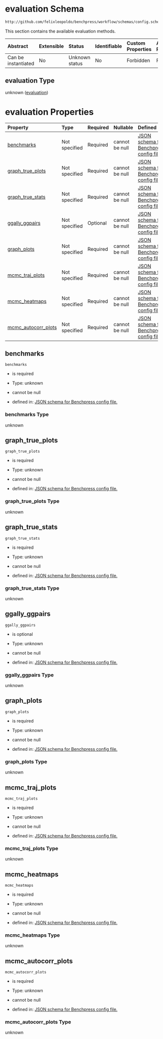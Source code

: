 # evaluation Schema

```txt
http://github.com/felixleopoldo/benchpress/workflow/schemas/config.schema.json#/properties/benchmark_setup/properties/evaluation
```

This section contains the available evaluation methods.

| Abstract            | Extensible | Status         | Identifiable | Custom Properties | Additional Properties | Access Restrictions | Defined In                                                              |
| :------------------ | :--------- | :------------- | :----------- | :---------------- | :-------------------- | :------------------ | :---------------------------------------------------------------------- |
| Can be instantiated | No         | Unknown status | No           | Forbidden         | Forbidden             | none                | [newschema.schema.json\*](newschema.schema.json "open original schema") |

## evaluation Type

unknown ([evaluation](newschema-properties-benchmark_setup-properties-evaluation.md))

# evaluation Properties

| Property                                      | Type          | Required | Nullable       | Defined by                                                                                                                                                                                                                                                                                                |
| :-------------------------------------------- | :------------ | :------- | :------------- | :-------------------------------------------------------------------------------------------------------------------------------------------------------------------------------------------------------------------------------------------------------------------------------------------------------- |
| [benchmarks](#benchmarks)                     | Not specified | Required | cannot be null | [JSON schema for Benchpress config file.](newschema-properties-benchmark_setup-properties-evaluation-properties-benchmarks.md "http://github.com/felixleopoldo/benchpress/workflow/schemas/config.schema.json#/properties/benchmark_setup/properties/evaluation/properties/benchmarks")                   |
| [graph\_true\_plots](#graph_true_plots)       | Not specified | Required | cannot be null | [JSON schema for Benchpress config file.](newschema-properties-benchmark_setup-properties-evaluation-properties-graph_true_plots.md "http://github.com/felixleopoldo/benchpress/workflow/schemas/config.schema.json#/properties/benchmark_setup/properties/evaluation/properties/graph_true_plots")       |
| [graph\_true\_stats](#graph_true_stats)       | Not specified | Required | cannot be null | [JSON schema for Benchpress config file.](newschema-properties-benchmark_setup-properties-evaluation-properties-graph_true_stats.md "http://github.com/felixleopoldo/benchpress/workflow/schemas/config.schema.json#/properties/benchmark_setup/properties/evaluation/properties/graph_true_stats")       |
| [ggally\_ggpairs](#ggally_ggpairs)            | Not specified | Optional | cannot be null | [JSON schema for Benchpress config file.](newschema-properties-benchmark_setup-properties-evaluation-properties-ggally_ggpairs.md "http://github.com/felixleopoldo/benchpress/workflow/schemas/config.schema.json#/properties/benchmark_setup/properties/evaluation/properties/ggally_ggpairs")           |
| [graph\_plots](#graph_plots)                  | Not specified | Required | cannot be null | [JSON schema for Benchpress config file.](newschema-properties-benchmark_setup-properties-evaluation-properties-graph_plots.md "http://github.com/felixleopoldo/benchpress/workflow/schemas/config.schema.json#/properties/benchmark_setup/properties/evaluation/properties/graph_plots")                 |
| [mcmc\_traj\_plots](#mcmc_traj_plots)         | Not specified | Required | cannot be null | [JSON schema for Benchpress config file.](newschema-properties-benchmark_setup-properties-evaluation-properties-mcmc_traj_plots.md "http://github.com/felixleopoldo/benchpress/workflow/schemas/config.schema.json#/properties/benchmark_setup/properties/evaluation/properties/mcmc_traj_plots")         |
| [mcmc\_heatmaps](#mcmc_heatmaps)              | Not specified | Required | cannot be null | [JSON schema for Benchpress config file.](newschema-properties-benchmark_setup-properties-evaluation-properties-mcmc_heatmaps.md "http://github.com/felixleopoldo/benchpress/workflow/schemas/config.schema.json#/properties/benchmark_setup/properties/evaluation/properties/mcmc_heatmaps")             |
| [mcmc\_autocorr\_plots](#mcmc_autocorr_plots) | Not specified | Required | cannot be null | [JSON schema for Benchpress config file.](newschema-properties-benchmark_setup-properties-evaluation-properties-mcmc_autocorr_plots.md "http://github.com/felixleopoldo/benchpress/workflow/schemas/config.schema.json#/properties/benchmark_setup/properties/evaluation/properties/mcmc_autocorr_plots") |

## benchmarks



`benchmarks`

*   is required

*   Type: unknown

*   cannot be null

*   defined in: [JSON schema for Benchpress config file.](newschema-properties-benchmark_setup-properties-evaluation-properties-benchmarks.md "http://github.com/felixleopoldo/benchpress/workflow/schemas/config.schema.json#/properties/benchmark_setup/properties/evaluation/properties/benchmarks")

### benchmarks Type

unknown

## graph\_true\_plots



`graph_true_plots`

*   is required

*   Type: unknown

*   cannot be null

*   defined in: [JSON schema for Benchpress config file.](newschema-properties-benchmark_setup-properties-evaluation-properties-graph_true_plots.md "http://github.com/felixleopoldo/benchpress/workflow/schemas/config.schema.json#/properties/benchmark_setup/properties/evaluation/properties/graph_true_plots")

### graph\_true\_plots Type

unknown

## graph\_true\_stats



`graph_true_stats`

*   is required

*   Type: unknown

*   cannot be null

*   defined in: [JSON schema for Benchpress config file.](newschema-properties-benchmark_setup-properties-evaluation-properties-graph_true_stats.md "http://github.com/felixleopoldo/benchpress/workflow/schemas/config.schema.json#/properties/benchmark_setup/properties/evaluation/properties/graph_true_stats")

### graph\_true\_stats Type

unknown

## ggally\_ggpairs



`ggally_ggpairs`

*   is optional

*   Type: unknown

*   cannot be null

*   defined in: [JSON schema for Benchpress config file.](newschema-properties-benchmark_setup-properties-evaluation-properties-ggally_ggpairs.md "http://github.com/felixleopoldo/benchpress/workflow/schemas/config.schema.json#/properties/benchmark_setup/properties/evaluation/properties/ggally_ggpairs")

### ggally\_ggpairs Type

unknown

## graph\_plots



`graph_plots`

*   is required

*   Type: unknown

*   cannot be null

*   defined in: [JSON schema for Benchpress config file.](newschema-properties-benchmark_setup-properties-evaluation-properties-graph_plots.md "http://github.com/felixleopoldo/benchpress/workflow/schemas/config.schema.json#/properties/benchmark_setup/properties/evaluation/properties/graph_plots")

### graph\_plots Type

unknown

## mcmc\_traj\_plots



`mcmc_traj_plots`

*   is required

*   Type: unknown

*   cannot be null

*   defined in: [JSON schema for Benchpress config file.](newschema-properties-benchmark_setup-properties-evaluation-properties-mcmc_traj_plots.md "http://github.com/felixleopoldo/benchpress/workflow/schemas/config.schema.json#/properties/benchmark_setup/properties/evaluation/properties/mcmc_traj_plots")

### mcmc\_traj\_plots Type

unknown

## mcmc\_heatmaps



`mcmc_heatmaps`

*   is required

*   Type: unknown

*   cannot be null

*   defined in: [JSON schema for Benchpress config file.](newschema-properties-benchmark_setup-properties-evaluation-properties-mcmc_heatmaps.md "http://github.com/felixleopoldo/benchpress/workflow/schemas/config.schema.json#/properties/benchmark_setup/properties/evaluation/properties/mcmc_heatmaps")

### mcmc\_heatmaps Type

unknown

## mcmc\_autocorr\_plots



`mcmc_autocorr_plots`

*   is required

*   Type: unknown

*   cannot be null

*   defined in: [JSON schema for Benchpress config file.](newschema-properties-benchmark_setup-properties-evaluation-properties-mcmc_autocorr_plots.md "http://github.com/felixleopoldo/benchpress/workflow/schemas/config.schema.json#/properties/benchmark_setup/properties/evaluation/properties/mcmc_autocorr_plots")

### mcmc\_autocorr\_plots Type

unknown
